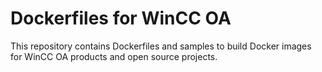 # Dockerfiles for WinCC OA

This repository contains Dockerfiles and samples to build Docker images for WinCC OA products and open source projects.
